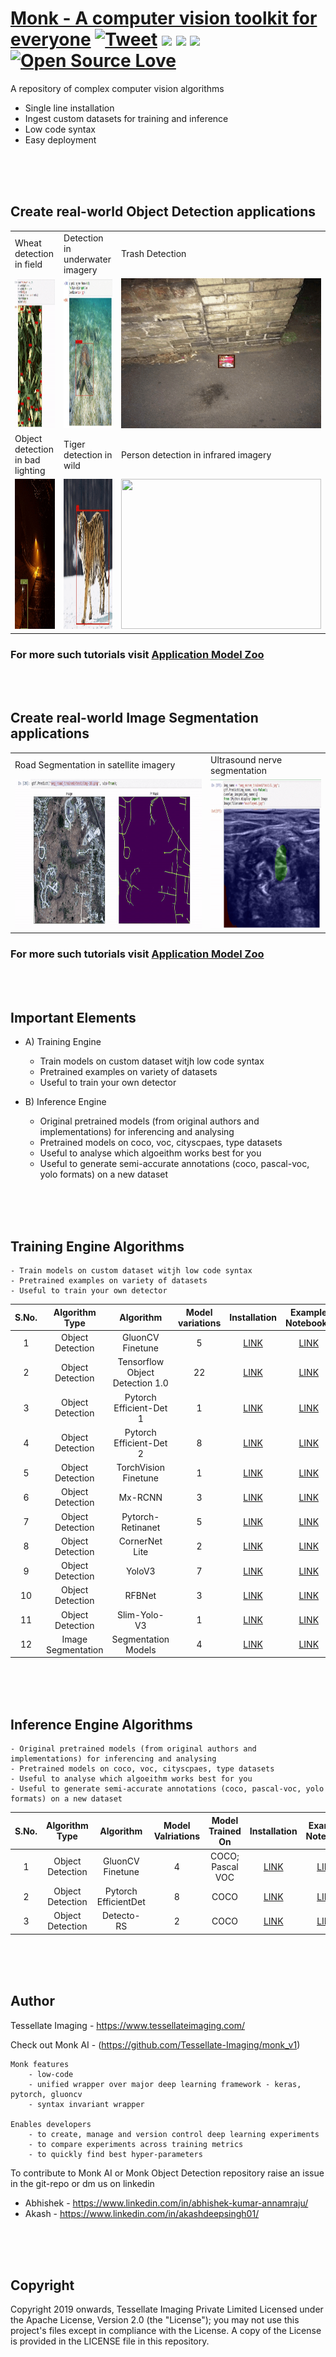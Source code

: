 # [Monk - A computer vision toolkit for everyone](https://li8bot.github.io/monkai/#/home) [![Tweet](https://img.shields.io/twitter/url/https/github.com/tterb/hyde.svg?style=social)](http://twitter.com/share?text=Check%20out%20Monk%20Object%20Detection:%20A%20repository%20for%20object%20detection%20pipelines%20in%20computer%20vision&url=https://github.com/Tessellate-Imaging/Monk_Object_Detection&hashtags=MonkAI,OpenSource,Notebooks,DeepLearning,Tutorial,ObjectDetection,Python,AI) [![](http://hits.dwyl.io/Tessellate-Imaging/Monk_Object_Detection.svg)](http://hits.dwyl.io/Tessellate-Imaging/Monk_Object_Detection) ![](https://tokei.rs/b1/github/Tessellate-Imaging/Monk_Object_Detection) ![](https://tokei.rs/b1/github/Tessellate-Imaging/Monk_Object_Detection?category=files) [![Open Source Love](https://badges.frapsoft.com/os/v1/open-source.svg?v=103)](https://github.com/ellerbrock/open-source-badges/)

A repository of complex computer vision algorithms
  - Single line installation
  - Ingest custom datasets for training and inference
  - Low code syntax
  - Easy deployment
  
<br />
<br />
<br />

## Create real-world Object Detection applications 
<table>
  <tr>
    <td>Wheat detection in field</td>
    <td>Detection in underwater imagery</td>
    <td>Trash Detection</td>
  </tr>
  <tr>
    <td><img src="https://github.com/abhi-kumar/monk_det_demos/blob/master/wheat-detection-demo.gif" width=320 height=240></td>
    <td><img src="https://github.com/abhi-kumar/monk_det_demos/blob/master/sea_tutrle_demo.gif" width=320 height=240></td>
    <td><img src="https://github.com/abhi-kumar/monk_det_demos/blob/master/trash.gif" width=320 height=240></td>
  </tr>
  <tr>
    <td>Object detection in bad lighting</td>
    <td>Tiger detection in wild</td>
    <td>Person detection in infrared imagery</td>
  </tr>
  <tr>
    <td><img src="https://github.com/abhi-kumar/monk_det_demos/blob/master/obj-det-in-bad-light.gif" width=320 height=240></td>
    <td><img src="https://github.com/abhi-kumar/monk_det_demos/blob/master/tiger.gif" width=320 height=240></td>
    <td><img src="https://github.com/abhi-kumar/monk_det_demos/blob/master/ir-person-det.gif" width=320 height=240></td>
  </tr>
</table>
  
### For more such tutorials visit [Application Model Zoo](https://github.com/Tessellate-Imaging/Monk_Object_Detection/tree/master/application_model_zoo)  
  

<br />
<br />

## Create real-world Image Segmentation applications 
<table>
  <tr>
    <td>Road Segmentation in satellite imagery</td>
    <td>Ultrasound nerve segmentation</td>
  </tr>
  <tr>
    <td><img src="https://github.com/abhi-kumar/monk_det_demos/blob/master/satellite-road-segmentation.gif" width=640 height=240></td>
    <td><img src="https://github.com/abhi-kumar/monk_det_demos/blob/master/ultrasound-nerve-image-segmentat.gif" width=320 height=240></td>
  </tr>
</table>

### For more such tutorials visit [Application Model Zoo](https://github.com/Tessellate-Imaging/Monk_Object_Detection/tree/master/application_model_zoo)

<br />
<br />

## Important Elements

- A) Training Engine
    - Train models on custom dataset witjh low code syntax
    - Pretrained examples on variety of datasets
    - Useful to train your own detector
    
- B) Inference Engine
    - Original pretrained models (from original authors and implementations) for inferencing and analysing
    - Pretrained models on coco, voc, cityscpaes, type datasets
    - Useful to analyse which algoeithm works best for you
    - Useful to generate semi-accurate annotations (coco, pascal-voc, yolo formats) on a new dataset

<br />
<br />
<br />



## Training Engine Algorithms
    - Train models on custom dataset witjh low code syntax
    - Pretrained examples on variety of datasets
    - Useful to train your own detector

| S.No. |   Algorithm Type   |            Algorithm            | Model variations |                                               Installation                                              |                                                     Example Notebooks                                                     |                                                   Code                                                  |                                             Credits                                             |                         Functional Docs                        |
|:-----:|:------------------:|:-------------------------------:|:----------------:|:-------------------------------------------------------------------------------------------------------:|:-------------------------------------------------------------------------------------------------------------------------:|:-------------------------------------------------------------------------------------------------------:|:-----------------------------------------------------------------------------------------------:|:--------------------------------------------------------------:|
|   1   |  Object Detection  |         GluonCV Finetune        |         5        |    [LINK](https://github.com/Tessellate-Imaging/Monk_Object_Detection/tree/master/1_gluoncv_finetune)   |    [LINK](https://github.com/Tessellate-Imaging/Monk_Object_Detection/tree/master/example_notebooks/1_gluoncv_finetune)   |    [LINK](https://github.com/Tessellate-Imaging/Monk_Object_Detection/tree/master/1_gluoncv_finetune)   |              [LINK](https://gluon-cv.mxnet.io/build/examples_detection/index.html)              |  [LINK](https://abhi-kumar.github.io/1_gluoncv_finetune_docs/) |
|   2   |  Object Detection  | Tensorflow Object Detection 1.0 |        22        |       [LINK](https://github.com/Tessellate-Imaging/Monk_Object_Detection/tree/master/12_tf_obj_1)       |       [LINK](https://github.com/Tessellate-Imaging/Monk_Object_Detection/tree/master/example_notebooks/12_tf_obj_1)       |       [LINK](https://github.com/Tessellate-Imaging/Monk_Object_Detection/tree/master/12_tf_obj_1)       | [LINK](https://github.com/tensorflow/models/blob/master/research/object_detection/g3doc/tf1.md) |                         In Development                         |
|   3   |  Object Detection  |     Pytorch Efficient-Det 1     |         1        |      [LINK](https://github.com/Tessellate-Imaging/Monk_Object_Detection/tree/master/4_efficientdet)     |      [LINK](https://github.com/Tessellate-Imaging/Monk_Object_Detection/tree/master/example_notebooks/4_efficientdet)     |      [LINK](https://github.com/Tessellate-Imaging/Monk_Object_Detection/tree/master/4_efficientdet)     |                        [LINK](https://github.com/signatrix/efficientdet)                        |    [LINK](https://abhi-kumar.github.io/4_efficientdet_docs/)   |
|   4   |  Object Detection  |     Pytorch Efficient-Det 2     |         8        | [LINK](https://github.com/Tessellate-Imaging/Monk_Object_Detection/tree/master/10_pytorch_efficientdet) | [LINK](https://github.com/Tessellate-Imaging/Monk_Object_Detection/tree/master/example_notebooks/10_pytorch_efficientdet) | [LINK](https://github.com/Tessellate-Imaging/Monk_Object_Detection/tree/master/10_pytorch_efficientdet) |               [LINK](https://github.com/zylo117/Yet-Another-EfficientDet-Pytorch)               |                         In Development                         |
|   5   |  Object Detection  |       TorchVision Finetune      |         1        |    [LINK](https://github.com/Tessellate-Imaging/Monk_Object_Detection/tree/master/2_pytorch_finetune)   |    [LINK](https://github.com/Tessellate-Imaging/Monk_Object_Detection/tree/master/example_notebooks/2_pytorch_finetune)   |    [LINK](https://github.com/Tessellate-Imaging/Monk_Object_Detection/tree/master/2_pytorch_finetune)   |           [LINK](https://pytorch.org/tutorials/intermediate/torchvision_tutorial.html)          |  [LINK](https://abhi-kumar.github.io/2_pytorch_finetune_docs/) |
|   6   |  Object Detection  |             Mx-RCNN             |         3        |         [LINK](https://github.com/Tessellate-Imaging/Monk_Object_Detection/tree/master/3_mxrcnn)        |         [LINK](https://github.com/Tessellate-Imaging/Monk_Object_Detection/tree/master/example_notebooks/3_mxrcnn)        |         [LINK](https://github.com/Tessellate-Imaging/Monk_Object_Detection/tree/master/3_mxrcnn)        |                            [LINK](https://github.com/ijkguo/mx-rcnn)                            |       [LINK](https://abhi-kumar.github.io/3_mxrcnn_docs/)      |
|   7   |  Object Detection  |        Pytorch-Retinanet        |         5        |   [LINK](https://github.com/Tessellate-Imaging/Monk_Object_Detection/tree/master/5_pytorch_retinanet)   |   [LINK](https://github.com/Tessellate-Imaging/Monk_Object_Detection/tree/master/example_notebooks/5_pytorch_retinanet)   |   [LINK](https://github.com/Tessellate-Imaging/Monk_Object_Detection/tree/master/5_pytorch_retinanet)   |                       [LINK](https://github.com/yhenon/pytorch-retinanet)                       | [LINK](https://abhi-kumar.github.io/5_pytorch_retinanet_docs/) |
|   8   |  Object Detection  |          CornerNet Lite         |         2        |     [LINK](https://github.com/Tessellate-Imaging/Monk_Object_Detection/tree/master/6_cornernet_lite)    |     [LINK](https://github.com/Tessellate-Imaging/Monk_Object_Detection/tree/master/example_notebooks/6_cornernet_lite)    |     [LINK](https://github.com/Tessellate-Imaging/Monk_Object_Detection/tree/master/6_cornernet_lite)    |                      [LINK](https://github.com/princeton-vl/CornerNet-Lite)                     |   [LINK](https://abhi-kumar.github.io/6_cornernet_lite_docs/)  |
|   9   |  Object Detection  |              YoloV3             |         7        |         [LINK](https://github.com/Tessellate-Imaging/Monk_Object_Detection/tree/master/7_yolov3)        |         [LINK](https://github.com/Tessellate-Imaging/Monk_Object_Detection/tree/master/example_notebooks/7_yolov3)        |         [LINK](https://github.com/Tessellate-Imaging/Monk_Object_Detection/tree/master/7_yolov3)        |                          [LINK](https://github.com/ultralytics/yolov3)                          |       [LINK](https://abhi-kumar.github.io/7_yolov3_docs/)      |
|   10  |  Object Detection  |              RFBNet             |         3        |     [LINK](https://github.com/Tessellate-Imaging/Monk_Object_Detection/tree/master/8_pytorch_rfbnet)    |     [LINK](https://github.com/Tessellate-Imaging/Monk_Object_Detection/tree/master/example_notebooks/8_pytorch_rfbnet)    |     [LINK](https://github.com/Tessellate-Imaging/Monk_Object_Detection/tree/master/8_pytorch_rfbnet)    |                           [LINK](https://github.com/ruinmessi/RFBNet)                           |   [LINK](https://abhi-kumar.github.io/8_pytorch_rfbnet_docs/)  |
|   11  |  Object Detection  |           Slim-Yolo-V3          |         1        |      [LINK](https://github.com/Tessellate-Imaging/Monk_Object_Detection/tree/master/11_slimyolov3)      |      [LINK](https://github.com/Tessellate-Imaging/Monk_Object_Detection/tree/master/example_notebooks/11_slimyolov3)      |      [LINK](https://github.com/Tessellate-Imaging/Monk_Object_Detection/tree/master/11_slimyolov3)      |                        [LINK](https://github.com/PengyiZhang/SlimYOLOv3)                        |                         In Development                         |
|   12  | Image Segmentation |       Segmentation Models       |         4        |  [LINK](https://github.com/Tessellate-Imaging/Monk_Object_Detection/tree/master/9_segmentation_models)  |  [LINK](https://github.com/Tessellate-Imaging/Monk_Object_Detection/tree/master/example_notebooks/9_segmentation_models)  |  [LINK](https://github.com/Tessellate-Imaging/Monk_Object_Detection/tree/master/9_segmentation_models)  |                      [LINK](https://github.com/qubvel/segmentation_models)                      |                         In Development                         |

<br />
<br />
<br />

## Inference Engine Algorithms
    - Original pretrained models (from original authors and implementations) for inferencing and analysing
    - Pretrained models on coco, voc, cityscpaes, type datasets
    - Useful to analyse which algoeithm works best for you
    - Useful to generate semi-accurate annotations (coco, pascal-voc, yolo formats) on a new dataset

| S.No. |  Algorithm Type  |       Algorithm      | Model Valriations | Model Trained On |                                           Installation                                           |                                                                             Example Notebook                                                                             |                                                          Code                                                         |                                Credits                                | Functional Docs |
|:-----:|:----------------:|:--------------------:|:-----------------:|:----------------:|:------------------------------------------------------------------------------------------------:|:------------------------------------------------------------------------------------------------------------------------------------------------------------------------:|:---------------------------------------------------------------------------------------------------------------------:|:---------------------------------------------------------------------:|:---------------:|
|   1   | Object Detection |   GluonCV Finetune   |         4         | COCO; Pascal VOC | [LINK](https://github.com/Tessellate-Imaging/Monk_Object_Detection/tree/master/inference_engine) |   [LINK](https://github.com/Tessellate-Imaging/Monk_Object_Detection/blob/master/example_notebooks/inference_engine/Object%20Detection%20-%20GluonCV%20Finetune.ipynb)   |   [LINK](https://github.com/Tessellate-Imaging/Monk_Object_Detection/tree/master/inference_engine/gluoncv_finetune)   | [LINK](https://gluon-cv.mxnet.io/build/examples_detection/index.html) |  In Development |
|   2   | Object Detection | Pytorch EfficientDet |         8         |       COCO       | [LINK](https://github.com/Tessellate-Imaging/Monk_Object_Detection/tree/master/inference_engine) | [LINK](https://github.com/Tessellate-Imaging/Monk_Object_Detection/blob/master/example_notebooks/inference_engine/Object%20Detection%20-%20EfficientDet%20Pytorch.ipynb) | [LINK](https://github.com/Tessellate-Imaging/Monk_Object_Detection/tree/master/inference_engine/efficientdet_pytorch) |  [LINK](https://github.com/zylo117/Yet-Another-EfficientDet-Pytorch)  |  In Development |
|   3   | Object Detection |      Detecto-RS      |         2         |       COCO       | [LINK](https://github.com/Tessellate-Imaging/Monk_Object_Detection/tree/master/inference_engine) |       [LINK](https://github.com/Tessellate-Imaging/Monk_Object_Detection/blob/master/example_notebooks/inference_engine/Object%20Detection%20-%20Detecto_RS.ipynb)       |      [LINK](https://github.com/Tessellate-Imaging/Monk_Object_Detection/tree/master/inference_engine/detecto_rs)      |          [LINK](https://github.com/joe-siyuan-qiao/DetectoRS)         |  In Development |

<br />
<br />
<br />


## Author
Tessellate Imaging - https://www.tessellateimaging.com/
   
Check out Monk AI - (https://github.com/Tessellate-Imaging/monk_v1)
    
    Monk features
        - low-code
        - unified wrapper over major deep learning framework - keras, pytorch, gluoncv
        - syntax invariant wrapper

    Enables developers
        - to create, manage and version control deep learning experiments
        - to compare experiments across training metrics
        - to quickly find best hyper-parameters

To contribute to Monk AI or Monk Object Detection repository raise an issue in the git-repo or dm us on linkedin 
   - Abhishek - https://www.linkedin.com/in/abhishek-kumar-annamraju/
   - Akash - https://www.linkedin.com/in/akashdeepsingh01/
<br />
<br />
<br />


## Copyright

Copyright 2019 onwards, Tessellate Imaging Private Limited Licensed under the Apache License, Version 2.0 (the "License"); you may not use this project's files except in compliance with the License. A copy of the License is provided in the LICENSE file in this repository.

